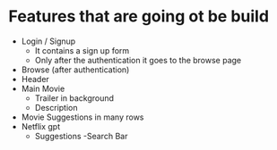 # Features that are going ot be build
- Login / Signup
  - It contains a sign up form 
  - Only after the authentication it goes to the browse page 
- Browse (after authentication)
 - Header
 - Main Movie 
   - Trailer in background
   - Description
- Movie Suggestions in many rows
- Netflix gpt 
  - Suggestions
  -Search Bar